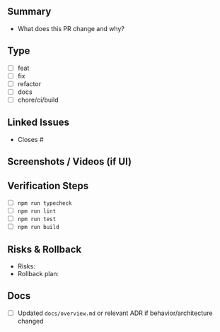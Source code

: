 ## Summary

- What does this PR change and why?

## Type

- [ ] feat
- [ ] fix
- [ ] refactor
- [ ] docs
- [ ] chore/ci/build

## Linked Issues

- Closes #

## Screenshots / Videos (if UI)

## Verification Steps

- [ ] `npm run typecheck`
- [ ] `npm run lint`
- [ ] `npm run test`
- [ ] `npm run build`

## Risks & Rollback

- Risks:
- Rollback plan:

## Docs

- [ ] Updated `docs/overview.md` or relevant ADR if behavior/architecture changed
